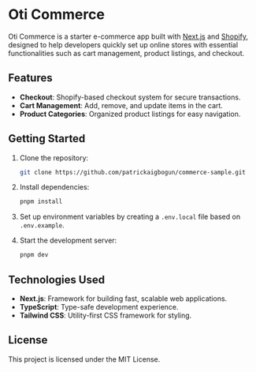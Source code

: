 

# Oti Commerce

Oti Commerce is a starter e-commerce app built with [Next.js](https://nextjs.org) and [Shopify](https://www.shopify.com/), designed to help developers quickly set up online stores with essential functionalities such as cart management, product listings, and checkout.

## Features

- **Checkout**: Shopify-based checkout system for secure transactions.
- **Cart Management**: Add, remove, and update items in the cart.
- **Product Categories**: Organized product listings for easy navigation.

## Getting Started

1. Clone the repository:
   ```bash
   git clone https://github.com/patrickaigbogun/commerce-sample.git
   ```
2. Install dependencies:
   ```bash
   pnpm install
   ```
3. Set up environment variables by creating a `.env.local` file based on `.env.example`.

4. Start the development server:
   ```bash
   pnpm dev
   ```

## Technologies Used

- **Next.js**: Framework for building fast, scalable web applications.
- **TypeScript**: Type-safe development experience.
- **Tailwind CSS**: Utility-first CSS framework for styling.

## License

This project is licensed under the MIT License.

